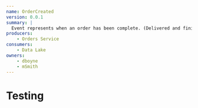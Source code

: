 ```yaml
---
name: OrderCreated
version: 0.0.1
summary: |
  Event represents when an order has been complete. (Delivered and finished)
producers:
    - Orders Service
consumers:
    - Data Lake
owners:
    - dboyne
    - mSmith
---
```


# Testing